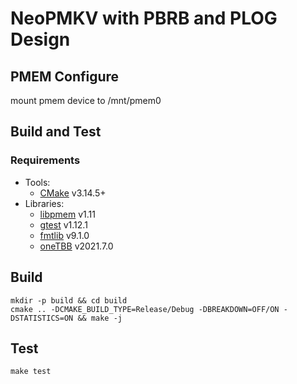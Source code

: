 # NeoPMKV with PBRB and PLOG Design
## PMEM Configure
mount pmem device to /mnt/pmem0

## Build and Test
### Requirements
* Tools:
  * [CMake](https://cmake.org/download/) v3.14.5+
* Libraries:
  * [libpmem](https://pmem.io/pmdk/libpmem/) v1.11
  * [gtest](https://github.com/google/googletest) v1.12.1
  * [fmtlib](https://github.com/fmtlib/fmt) v9.1.0
  * [oneTBB](https://github.com/oneapi-src/oneTBB) v2021.7.0
## Build
```
mkdir -p build && cd build
cmake .. -DCMAKE_BUILD_TYPE=Release/Debug -DBREAKDOWN=OFF/ON -DSTATISTICS=ON && make -j
```

## Test
```
make test
```
